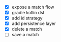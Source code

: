 - [x] expose a match flow
- [x] gradle kotlin dsl
- [x] add id strategy
- [x] add persistence layer
- [x] delete a match
- [ ] save a match
